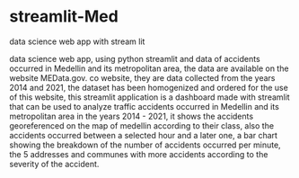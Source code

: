 # streamlit-Med
data science web app with stream lit 



data science web app, using python streamlit and data of accidents occurred in Medellin and its metropolitan area, the data are available on the website MEData.gov. co website, they are data collected from the years 2014 and 2021, the dataset has been homogenized and ordered for the use of this website, this streamlit application is a dashboard made with streamlit that can be used to analyze traffic accidents occurred in Medellin and its metropolitan area in the years 2014 - 2021, it shows the accidents georeferenced on the map of medellin according to their class, also the accidents occurred between a selected hour and a later one, a bar chart showing the breakdown of the number of accidents occurred per minute, the 5 addresses and communes with more accidents according to the severity of the accident. 
